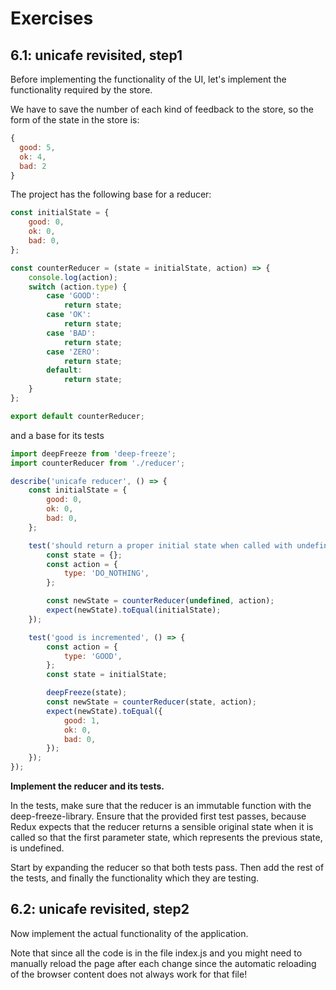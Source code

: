 # Exercises

## 6.1: unicafe revisited, step1

Before implementing the functionality of the UI, let's implement the functionality required by the store.

We have to save the number of each kind of feedback to the store, so the form of the state in the store is:

```js
{
  good: 5,
  ok: 4,
  bad: 2
}
```

The project has the following base for a reducer:

```js
const initialState = {
    good: 0,
    ok: 0,
    bad: 0,
};

const counterReducer = (state = initialState, action) => {
    console.log(action);
    switch (action.type) {
        case 'GOOD':
            return state;
        case 'OK':
            return state;
        case 'BAD':
            return state;
        case 'ZERO':
            return state;
        default:
            return state;
    }
};

export default counterReducer;
```

and a base for its tests

```js
import deepFreeze from 'deep-freeze';
import counterReducer from './reducer';

describe('unicafe reducer', () => {
    const initialState = {
        good: 0,
        ok: 0,
        bad: 0,
    };

    test('should return a proper initial state when called with undefined state', () => {
        const state = {};
        const action = {
            type: 'DO_NOTHING',
        };

        const newState = counterReducer(undefined, action);
        expect(newState).toEqual(initialState);
    });

    test('good is incremented', () => {
        const action = {
            type: 'GOOD',
        };
        const state = initialState;

        deepFreeze(state);
        const newState = counterReducer(state, action);
        expect(newState).toEqual({
            good: 1,
            ok: 0,
            bad: 0,
        });
    });
});
```

**Implement the reducer and its tests.**

In the tests, make sure that the reducer is an immutable function with the deep-freeze-library. Ensure that the provided first test passes, because Redux expects that the reducer returns a sensible original state when it is called so that the first parameter state, which represents the previous state, is undefined.

Start by expanding the reducer so that both tests pass. Then add the rest of the tests, and finally the functionality which they are testing.

## 6.2: unicafe revisited, step2

Now implement the actual functionality of the application.

Note that since all the code is in the file index.js and you might need to manually reload the page after each change since the automatic reloading of the browser content does not always work for that file!
